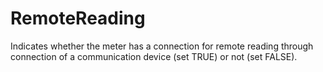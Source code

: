 RemoteReading
=============

Indicates whether the meter has a connection for remote reading through connection of a communication device (set TRUE) or not (set FALSE).

